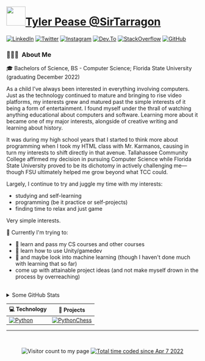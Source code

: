 <!-- Note to self, I might have to play around with this further to see what I can end up doing with it. Maybe make a really sick profile/readme.md? -->
# <img src="https://avatars.githubusercontent.com/u/40471000?s=400&u=ef42ad7927b4fa60ec1614d2dd47eb01ea2a7e43&v=4" width="50" height="50"/>[Tyler Pease @SirTarragon](https://github.com/SirTarragon)
[![LinkedIn](https://img.shields.io/badge/-Tyler%20Pease-0077B5?style=flat&logo=linkedin&logoColor=white&link=https://www.linkedin.com/in/tylerpease1/)](https://www.linkedin.com/in/tylerpease1/) 
[![Twitter](http://img.shields.io/badge/-@SirTarragon-1DA1F2?style=flat&logo=twitter&logoColor=white&link=https://twitter.com/sirtarragon)](https://twitter.com/sirtarragon) 
[![Instagram](https://img.shields.io/badge/-E4405F?style=flat&logo=instagram&logoColor=white&link=https://instagram.com/sirtarragon)](https://instagram.com/sirtarragon) 
[![Dev.To](https://img.shields.io/badge/-0A0A0A?style=flat&logo=dev.to&logoColor=white&link=https://dev.to/sirtarragon)](https://dev.to/sirtarragon)
[![StackOverflow](https://img.shields.io/badge/-orange?style=flat&logo=stackoverflow&logoColor=white&link=https://stackoverflow.com/users/11111349)](https://stackoverflow.com/users/11111349)
[![GitHub](https://img.shields.io/badge/-Follow?style=flat&logo=github&logoColor=white&link=https://github.com/sirtarragon)](https://github.com/sirtarragon/?tab=follow)

### 👨🏻‍💻 &nbsp;About Me
<p align="left" name="body">
🎓&nbsp;Bachelors of Science, BS - Computer Science; Florida State University (graduating December 2022)

As a child I’ve always been interested in everything involving computers. Just as the technology continued to mature and bringing to rise video platforms, my interests grew and matured past the simple interests of it being a form of entertainment. I found myself under the thrall of watching anything educational about computers and software. Learning more about it became one of my major interests, alongside of creative writing and learning about history.  

It was during my high school years that I started to think more about programming when I took my HTML class with Mr. Karmanos, causing in turn my interests to shift directly in that avenue. Tallahassee Community College affirmed my decision in pursuing Computer Science while Florida State University proved to be its dichotomy in actively challenging me—though FSU ultimately helped me grow beyond what TCC could.

Largely, I continue to try and juggle my time with my interests:

- studying and self-learning
- programming (be it practice or self-projects)
- finding time to relax and just game

Very simple interests.

🔭 Currently I'm trying to:

  - 🌱 learn and pass my CS courses and other courses
  - 🌱 learn how to use Unity/gamedev
  - 🌱 and maybe look into machine learning (though I haven't done much with learning that so far)
  - come up with attainable project ideas (and not make myself drown in the process by overreaching)
</p>
<br>
<details name="GitHub Stats">
<summary>Some GitHub Stats</summary>
<br><div align="center">
  <br><img src="/github-metrics.svg" alt="Metrics" width="70%"/></div>
<!-- Need this spaced out alot when details is pulled -->
<br><br><br><br><br><br><br><br><br>
</details>


<!-- START OF PROFILE STACK, DO NOT REMOVE -->
| 💻 **Technology** | 🚀 **Projects** |
| - | - |
| [![Python](https://img.shields.io/static/v1?label=&message=Python&color=3C78A9&logo=python&logoColor=FFFFFF)](https://www.python.org/) | [![PythonChess](https://img.shields.io/static/v1?label=&message=PythonChess&color=000605&logo=github&logoColor=FFFFFF&labelColor=000605)](https://github.com/SirTarragon/PythonChess) |
<!-- END OF PROFILE STACK, DO NOT REMOVE -->

<hr>
<br>
<p align="center"> 
  <img src="https://komarev.com/ghpvc/?username=sirtarragon" alt="Visitor count to my page"/> 
  <a href="https://wakatime.com/@06ef5b88-2a39-42cd-a4fb-eed6b2c84bec"><img src="https://wakatime.com/badge/user/06ef5b88-2a39-42cd-a4fb-eed6b2c84bec.svg" alt="Total time coded since Apr 7 2022" /></a>
</p>
<!--
**SirTarragon/SirTarragon** is a ✨ _special_ ✨ repository because its `README.md` (this file) appears on your GitHub profile.

Here are some ideas to get you started:
>👋
- 🔭 I’m currently working on ...
- 🌱 I’m currently learning ...
- 👯 I’m looking to collaborate on ...
- 🤔 I’m looking for help with ...
- 💬 Ask me about ...
- 📫 How to reach me: ...
- 😄 Pronouns: ...
- ⚡ Fun fact: ...
-->
